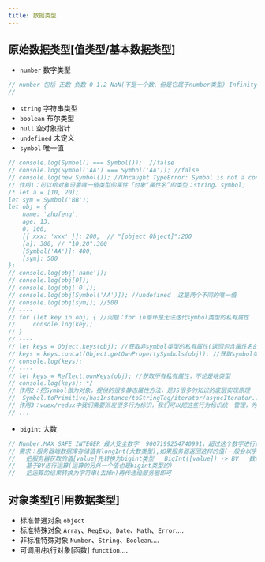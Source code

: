 ```yaml
---
title: 数据类型
---
```


## 原始数据类型[值类型/基本数据类型]

- `number` 数字类型

```javascript
// number 包括 正数 负数 0 1.2 NaN(不是一个数、但是它属于number类型) Infinity(无限大) -Infinity(无限小)
//
```

- `string` 字符串类型
- `boolean` 布尔类型
- `null` 空对象指针
- `undefined` 未定义
- `symbol` 唯一值

```javascript
// console.log(Symbol() === Symbol());  //false
// console.log(Symbol('AA') === Symbol('AA')); //false
// console.log(new Symbol()); //Uncaught TypeError: Symbol is not a constructor
// 作用1：可以给对象设置唯一值类型的属性「对象“属性名”的类型：string、symbol」
/* let a = [10, 20];
let sym = Symbol('BB');
let obj = {
    name: 'zhufeng',
    age: 13,
    0: 100,
    [{ xxx: 'xxx' }]: 200,  // "[object Object]":200
    [a]: 300, // "10,20":300
    [Symbol('AA')]: 400,
    [sym]: 500
};
// console.log(obj['name']);
// console.log(obj[0]);
// console.log(obj['0']);
// console.log(obj[Symbol('AA')]); //undefined  这是两个不同的唯一值
// console.log(obj[sym]); //500
// ----
// for (let key in obj) { //问题：for in循环是无法迭代symbol类型的私有属性
//     console.log(key);
// }
// ----
// let keys = Object.keys(obj); //获取非symbol类型的私有属性(返回包含属性名的数组)
// keys = keys.concat(Object.getOwnPropertySymbols(obj)); //获取symbol类型的私有属性
// console.log(keys);
// ----
// let keys = Reflect.ownKeys(obj); //获取所有私有属性，不论是啥类型
// console.log(keys); */
// 作用2：把Symbol做为对象，提供的很多静态属性方法，是JS很多的知识的底层实现原理
//  Symbol.toPrimitive/hasInstance/toStringTag/iterator/asyncIterator...
// 作用3：vuex/redux中我们需要派发很多行为标识，我们可以把这些行为标识统一管理，为了保证行为标识的唯一性，所以可以基于symbol处理
// ...
```

- `bigint` 大数

```javascript
// Number.MAX_SAFE_INTEGER 最大安全数字  9007199254740991，超过这个数字进行运算，运算结果不一定准确
// 需求：服务器端数据库存储值有longInt(大数类型),如果服务器返回这样的值(一般会以字符串形式返回),而且需要客户端在这个值基础上再次运算,我们该如何处理呢?
//   把服务器获取的值[value]先转换为bigint类型   BigInt([value]) -> BV   数组后加n
//   基于BV进行运算(运算的另外一个值也是bigint类型的)
//   把运算的结果转换为字符串(去掉n)再传递给服务器即可
```

## 对象类型[引用数据类型]

- 标准普通对象 `object`
- 标准特殊对象 `Array`、`RegExp`、`Date`、`Math`、`Error`....
- 非标准特殊对象 `Number`、`String`、`Boolean`....
- 可调用/执行对象[函数] `function`....
